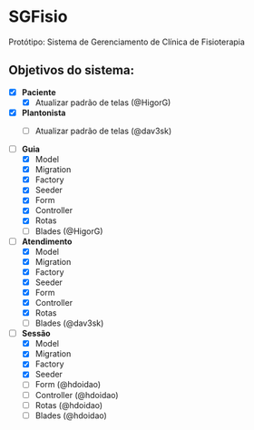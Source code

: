 # SGFisio
Protótipo: Sistema de Gerenciamento de Clínica de Fisioterapia

## Objetivos do sistema:
- [x] **Paciente**
    - [X] Atualizar padrão de telas (@HigorG)

- [x] **Plantonista**
    - [ ] Atualizar padrão de telas (@dav3sk)


- [ ] **Guia**
    - [x] Model
    - [x] Migration
    - [x] Factory
    - [x] Seeder
    - [x] Form
    - [x] Controller
    - [x] Rotas
    - [ ] Blades        (@HigorG)

- [ ] **Atendimento**
    - [x] Model
    - [x] Migration
    - [x] Factory
    - [x] Seeder
    - [x] Form
    - [x] Controller
    - [x] Rotas
    - [ ] Blades        (@dav3sk)

- [ ] **Sessão**
    - [x] Model
    - [x] Migration
    - [x] Factory
    - [x] Seeder
    - [ ] Form          (@hdoidao)
    - [ ] Controller    (@hdoidao)
    - [ ] Rotas         (@hdoidao)
    - [ ] Blades        (@hdoidao)
